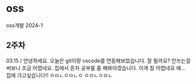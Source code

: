 # oss
oss개발 2024-1

## 2주차
03.15 / 안녕하세요.
        오늘은 git이랑 vscode를 연동해보았습니다.
        잘 될까요? 안쓰는걸 써보니 조금 어렵네요.
        집에서 혼자 공부를 좀 해봐야겠습니다.
        이게 참 어렵네요 예...
        집에 가고싶습니다!!
        ㅇㅁㄴㅇㅁㄴㅇ
        ㅇㅁㄴㅇㅁㄴ